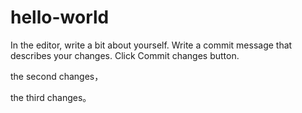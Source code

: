 # hello-world

In the editor, write a bit about yourself.
Write a commit message that describes your changes.
Click Commit changes button.

the second changes，

the third changes。


